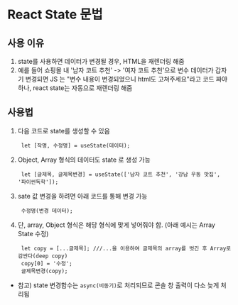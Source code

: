 # React State 문법

## 사용 이유
1. state를 사용하면 데이터가 변경될 경우, HTML을 재렌더링 해줌
2. 예를 들어 쇼핑몰 내 '남자 코트 추천' -> '여자 코트 추천'으로 변수 데이터가 갑자기 변경되면 JS 는 "변수 내용이 변경되었으니 html도 고쳐주세요"라고 코드 짜야하나, react state는 자동으로 재렌더링 해줌

## 사용법

1. 다음 코드로 state를 생성할 수 있음

        let [작명, 수정명] = useState(데이터); 

2. Object, Array 형식의 데이터도 state 로 생성 가능

        let [글제목, 글제목변경] = useState(['남자 코트 추천', '강남 우동 맛집', '파이썬독학']);

3. sate 값 변경을 하려면 아래 코드를 통해 변경 가능

        수정명(변경 데이터);

4. 단, array, Object 형식은 해당 형식에 맞게 넣어줘야 함. (아래 예시는 Array State 수정)

        let copy = [...글제목]; ///...을 이용하여 글제목의 array를 벗긴 후 Array로 감싼다(deep copy)
        copy[0] = '수정';
        글제목변경(copy);
* 참고) state 변경함수는 `async(비동기)`로 처리되므로 콘솔 창 출력이 다소 늦게 처리됨